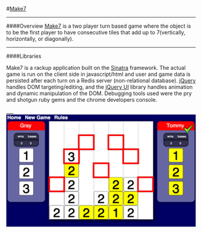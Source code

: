 #<a href="https://fierce-taiga-2233.herokuapp.com/">Make7</a>
____
####Overview
<a href="https://fierce-taiga-2233.herokuapp.com/">Make7</a> is a two player turn based game where the object is to be the first player to have consecutive tiles that add up to 7(vertically, horizontally, or diagonally).
___
####Libraries
<p>
Make7 is a rackup application built on the <a href="https://github.com/sinatra/sinatra">Sinatra</a> framework. The actual game is run on the client side in javascript/html and user and game data is persisted after each turn on a Redis server (non-relational database). <a href="http://jquery.com"/>jQuery</a> handles DOM targeting/editing, and the <a href="http://jqueryui.com/">jQuery UI</a> library handles animation and dynamic manipulation of the DOM. Debugging tools used were the pry and shotgun ruby gems and the chrome developers console.
</p>
___
<img src="/public/images/screen shot.png" width="800px">
